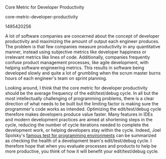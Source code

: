 Core Metric for Developer Productivity

core-metric-developer-productivity

1495420256

A lot of software companies are concerned about the concept of developer
productivity and maximizing the amount of output each engineer produces.
The problem is that few companies measure productivity in any quantitative
manner, instead using subjective metrics like developer happiness or
irrelevant metrics like lines of code.  Additionally, companies frequently
confuse product management processes, like agile development, with helping
software engineering metrics.  This results in software being developed slowly
and quite a lot of grumbling when the scrum master burns hours of each
engineer's team on sprint planning.

Looking around, I think that the core metric for developer productivity should
be the average frequency of the edit/test/debug cycle.  In all but the most
intellectually challenging of programming problems, there is a clear direction
of what needs to be built but the limiting factor is making sure the
programmer's code works as intended.  Optimizing the edit/test/debug cycle
therefore makes developers produce value faster.  Many features in IDEs and modern
development practices are aimed at shortening steps in the cycle, reducing
the number of cycle iterations needed to complete the development work, or
helping developers stay within the cycle.  Indeed, Joel Spolsky's
[famous test for programming environments](https://www.joelonsoftware.com/2000/08/09/the-joel-test-12-steps-to-better-code/)
can be summarized as checking the health of a development team's edit/test/debug
cycle.  I therefore hope that when you evaluate processes and products to help
be more productive, you think of how it will benefit your edit/test/debug cycle.
